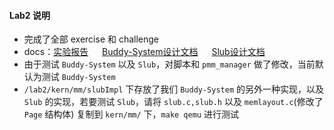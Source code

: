 #### Lab2 说明

- 完成了全部 exercise 和 challenge
- docs：[实验报告](https://github.com/MrGuaB1/Operating-System/blob/main/reports/%E6%93%8D%E4%BD%9C%E7%B3%BB%E7%BB%9F%E5%AE%9E%E9%AA%8C%E6%8A%A5%E5%91%8A%20Lab2/%E6%93%8D%E4%BD%9C%E7%B3%BB%E7%BB%9F%E5%AE%9E%E9%AA%8C%E6%8A%A5%E5%91%8A%20%20Lab2.md)  &emsp; [Buddy-System设计文档](https://github.com/MrGuaB1/Operating-System/blob/main/reports/%E6%93%8D%E4%BD%9C%E7%B3%BB%E7%BB%9F%E5%AE%9E%E9%AA%8C%E6%8A%A5%E5%91%8A%20Lab2/Buddy-System%20%E8%AE%BE%E8%AE%A1%E6%96%87%E6%A1%A3.md)  &emsp; [Slub设计文档](https://github.com/MrGuaB1/Operating-System/blob/main/reports/%E6%93%8D%E4%BD%9C%E7%B3%BB%E7%BB%9F%E5%AE%9E%E9%AA%8C%E6%8A%A5%E5%91%8A%20Lab2/Slub%20%E8%AE%BE%E8%AE%A1%E6%96%87%E6%A1%A3.md)
- 由于测试 `Buddy-System` 以及 `Slub`，对脚本和 `pmm_manager` 做了修改，当前默认为测试 `Buddy-System` 
- `/lab2/kern/mm/slubImpl` 下存放了我们 `Buddy-System` 的另外一种实现，以及 `Slub` 的实现，若要测试 `Slub`，请将 `slub.c,slub.h` 以及 `memlayout.c`(修改了 `Page` 结构体) 复制到 `kern/mm/` 下，`make qemu` 进行测试